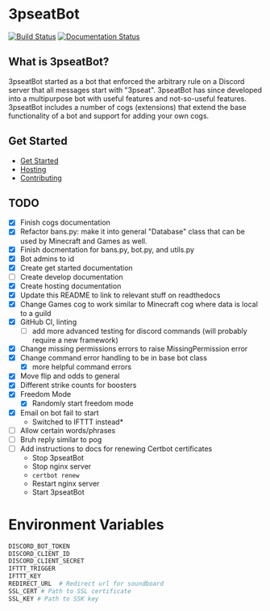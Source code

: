 # 3pseatBot

[![Build Status](https://github.com/gpauloski/3pseatBot/actions/workflows/build.yml/badge.svg)](https://github.com/gpauloski/3pseatBot/actions)
[![Documentation Status](https://readthedocs.org/projects/3pseatbot/badge/?version=latest)](https://3pseatbot.readthedocs.io/en/latest/?badge=latest)

## What is 3pseatBot?

3pseatBot started as a bot that enforced the arbitrary rule on a Discord server that all messages start with "3pseat".
3pseatBot has since developed into a multipurpose bot with useful features and not-so-useful features.
3pseatBot includes a number of cogs (extensions) that extend the base functionality of a bot and support for adding your own cogs.

## Get Started

- [Get Started](https://3pseatbot.readthedocs.io/en/latest/getstarted.html)
- [Hosting](https://3pseatbot.readthedocs.io/en/latest/hosting.html)
- [Contributing](https://3pseatbot.readthedocs.io/en/latest/hosting.html)

## TODO

- [x] Finish cogs documentation
- [x] Refactor bans.py: make it into general "Database" class that can be used by Minecraft and Games as well.
- [x] Finish docmentation for bans.py, bot.py, and utils.py
- [x] Bot admins to id
- [x] Create get started documentation
- [ ] Create develop documentation
- [x] Create hosting documentation
- [x] Update this README to link to relevant stuff on readthedocs
- [x] Change Games cog to work similar to Minecraft cog where data is local to a guild
- [x] GitHub CI, linting
  - [ ] add more advanced testing for discord commands (will probably require a new framework)
- [x] Change missing permissions errors to raise MissingPermission error
- [x] Change command error handling to be in base bot class
  - [x] more helpful command errors
- [x] Move flip and odds to general
- [x] Different strike counts for boosters
- [x] Freedom Mode
  - [x] Randomly start freedom mode
- [x] Email on bot fail to start
  - Switched to IFTTT instead*
- [ ] Allow certain words/phrases
- [ ] Bruh reply similar to pog
- [ ] Add instructions to docs for renewing Certbot certificates
  - Stop 3pseatBot
  - Stop nginx server
  - `certbot renew`
  - Restart nginx server
  - Start 3pseatBot


# Environment Variables

```Bash
DISCORD_BOT_TOKEN
DISCORD_CLIENT_ID
DISCORD_CLIENT_SECRET
IFTTT_TRIGGER
IFTTT_KEY
REDIRECT_URL  # Redirect url for soundboard
SSL_CERT # Path to SSL certificate
SSL_KEY # Path to SSK key
```

